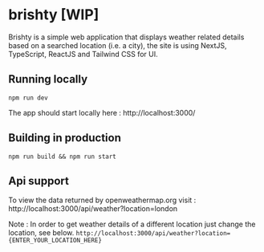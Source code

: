 # brishty [WIP]

Brishty is a simple web application that displays weather related details based on a searched location (i.e. a city), the site is using NextJS, TypeScript, ReactJS and Tailwind CSS for UI.

## Running locally

`npm run dev`

The app should start locally here : http://localhost:3000/ 

## Building in production

`npm run build && npm run start`

## Api support

To view the data returned by openweathermap.org visit : http://localhost:3000/api/weather?location=london 

Note : In order to get weather details of a different location just change the location, see below.
`http://localhost:3000/api/weather?location={ENTER_YOUR_LOCATION_HERE}`
